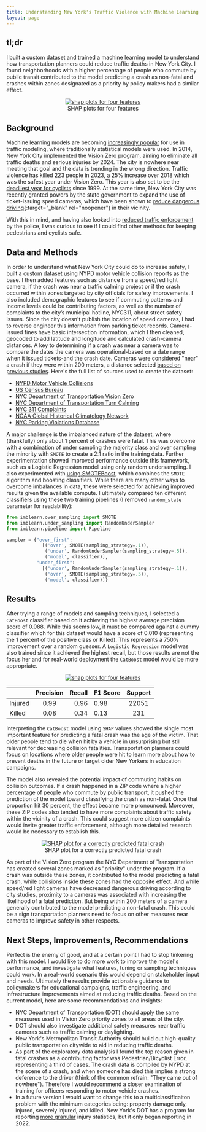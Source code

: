```yaml
---
title: Understanding New York's Traffic Violence with Machine Learning
layout: page
---
```

## tl;dr
I built a custom dataset and trained a machine learning model to understand how transportation planners could reduce traffic deaths in New York City. I found neighborhoods with a higher percentage of people who commute by public transit contributed to the model predicting a crash as non-fatal and crashes within zones designated as a priority by policy makers had a similar effect.
<figure style="text-align: center;">
  <a href="/assets/img/nyc_streets_shap_plots.png">
    <img style="max-width: 700px;" src="/assets/img/nyc_streets_shap_plots.png" alt="shap plots for four features" />
  </a>
  <figcaption>SHAP plots for four features</figcaption>
</figure>

## Background
Machine learning models are becoming [increasingly popular](https://www.sciencedirect.com/science/article/pii/S2095756420301410?ref=pdf_download&fr=RR-2&rr=829af43178be4282) for use in traffic modeling, where traditionally statistical models were used. In 2014, New York City implemented the Vision Zero program, aiming to eliminate all traffic deaths and serious injuries by 2024. The city is nowhere near meeting that goal and the data is trending in the wrong direction. Traffic violence has killed 223 people in 2023, a 25% increase over 2018 which was the safest year under Vision Zero. This year is also set to be the [deadliest year for cyclists](https://transalt.org/press-releases/new-york-city-is-on-track-to-have-the-deadliest-year-for-bike-riders-since-1999-new-data-from-transportation-alternatives-and-families-for-safe-streets-shows) since 1999. At the same time, New York City was recently granted powers by the state government to expand the use of ticket-issuing speed cameras, which have been shown to [reduce dangerous driving](https://home.nyc.gov/html/dot/downloads/pdf/speed-camera-report.pdf){:target="_blank" rel="noopener"} in their vicinity.

With this in mind, and having also looked into [reduced traffic enforcement](https://benjaminarnav.com/nyc_311/) by the police, I was curious to see if I could find other methods for keeping pedestrians and cyclists safe. 

## Data and Methods
In order to understand what New York City could do to increase safety, I built a custom dataset using NYPD motor vehicle collision reports as the base. I then added features such as distance from a speed/red light camera, if the crash was near a traffic calming project or if the crash occurred within zones targeted by city officials for safety improvements. I also included demographic features to see if commuting patterns and income levels could be contributing factors, as well as the number of complaints to the city’s municipal hotline, NYC311, about street safety issues. Since the city doesn't publish the location of speed cameras, I had to reverse engineer this information from parking ticket records. Camera-issued fines have basic intersection information, which I then cleaned, geocoded to add latitude and longitude and calculated crash-camera distances. A key to determining if a crash was near a camera was to compare the dates the camera was operational-based on a date range when it issued tickets-and the crash date. Cameras were considered "near" a crash if they were within 200 meters, a distance selected [based on previous studies](https://www.researchgate.net/publication/359045054_Unveiling_the_relevance_of_traffic_enforcement_cameras_on_the_severity_of_vehicle-pedestrian_collisions_in_an_urban_environment_with_machine_learning_models). Here's the full list of sources used to create the dataset:

- [NYPD Motor Vehicle Collisions](https://data.cityofnewyork.us/Public-Safety/NYPD-Motor-Vehicle-Collisions/h9gi-nx95)
- [US Census Bureau](https://data.census.gov/)
- [NYC Department of Transportation Vision Zero](https://data.cityofnewyork.us/Transportation/VZV_Priority-Zones-or-Areas/n4hs-fahn)
- [NYC Department of Transportation Turn Calming](https://data.cityofnewyork.us/Transportation/VZV_Turn-Traffic-Calming/hz4p-9f7s)
- [NYC 311 Complaints](https://data.cityofnewyork.us/Social-Services/311-Service-Requests-from-2010-to-Present/erm2-nwe9)
- [NOAA Global Historical Climatology Network](https://www.ncei.noaa.gov/products/land-based-station/global-historical-climatology-network-daily)
- [NYC Parking Violations Database](https://data.cityofnewyork.us/City-Government/Parking-Violations-Issued-Fiscal-Year-2023/869v-vr48)

A major challenge is the imbalanced nature of the dataset, where (thankfully) only about 1 percent of crashes were fatal. This was overcome with a combination of under sampling the majority class and over sampling the minority with `SMOTE` to create a 2:1 ratio in the training data. Further experimentation showed improved performance outside this framework, such as a Logistic Regression model using only random undersampling. I also experimented with [using SMOTEBoost](https://www3.nd.edu/~nchawla/papers/ECML03.pdf), which combines the `SMOTE` algorithm and boosting classifiers. While there are many other ways to overcome imbalances in data, these were selected for achieving improved results given the available compute. I ultimately compared ten different classifiers using these two training pipelines (I removed `random_state` parameter for readability):
```python
from imblearn.over_sampling import SMOTE
from imblearn.under_sampling import RandomUnderSampler
from imblearn.pipeline import Pipeline

sampler = {"over_first": 
             [('over', SMOTE(sampling_strategy=.1)), 
              ('under', RandomUnderSampler(sampling_strategy=.5)), 
              ('model', classifier)],
           "under_first": 
             [('under', RandomUnderSampler(sampling_strategy=.1)), 
              ('over', SMOTE(sampling_strategy=.5)), 
              ('model', classifier)]}
```

## Results
After trying a range of models and sampling techniques, I selected a `CatBoost` classifier based on it achieving the highest average precision score of 0.088. While this seems low, it must be compared against a dummy classifier which for this dataset would have a score of 0.010 (representing the 1 percent of the positive class or Killed). This represents a 750% improvement over a random guesser. A `Logistic Regression` model was also trained since it achieved the highest recall, but those results are not the focus her and for real-world deployment the `CatBoost` model would be more appropriate.  
<figure style="text-align: center;">
  <a href="/assets/img/traffic_confusion-pr_curve.jpg">
    <img style="max-width: 600px;" src="/assets/img/traffic_confusion-pr_curve.jpg" alt="shap plots for four features" />
  </a>
  <figcaption></figcaption>
</figure>

|              | Precision | Recall | F1 Score | Support |
|--------------|:-----:|-----------:|----------|:-------:|
| Injured      |  0.99 |       0.96 | 0.98     | 22051   |
| Killed       |  0.08 |       0.34 | 0.13     | 231     |

Interpreting the `CatBoost` model using `SHAP` values showed the single most important feature for predicting a fatal crash was the age of the victim. That older people tend to die when hit by a vehicle in unsurprising but still relevant for decreasing collision fatalities. Transportation planners could focus on locations where older people were hit to learn more about how to prevent deaths in the future or target older New Yorkers in education campaigns.

The model also revealed the potential impact of commuting habits on collision outcomes. If a crash happened in a ZIP code where a higher percentage of people who commute by public transport, it pushed the prediction of the model toward classifying the crash as non-fatal. Once that proportion hit 30 percent, the effect became more pronounced. Moreover, these ZIP codes also tended to have more complaints about traffic safety within the vicinity of a crash. This could suggest more citizen complaints would invite greater traffic enforcement, although more detailed research would be necessary to establish this. 
<figure style="text-align: center;">
  <a href="/assets/img/traffic_shap_waterfall1.png">
    <img style="max-width: 700px;" src="/assets/img/traffic_shap_waterfall1.png" alt="SHAP plot for a correctly predicted fatal crash" />
  </a>
  <figcaption>SHAP plot for a correctly predicted fatal crash</figcaption>
</figure>
As part of the Vision Zero program the NYC Department of Transportation has created several zones marked as "priority" under the program. If a crash was outside these zones, it contributed to the model predicting a fatal crash, while collisions inside these zones had the opposite effect. And while speed/red light cameras have decreased dangerous driving according to city studies, proximity to a cameras was associated with increasing the likelihood of a fatal prediction. But being within 200 meters of a camera generally contributed to the model predicting a non-fatal crash. This could be a sign transportation planners need to focus on other measures near cameras to improve safety in other respects.

## Next Steps, Improvements, Recommendations
Perfect is the enemy of good, and at a certain point I had to stop tinkering with this model. I would like to do more work to improve the model's performance, and investigate what features, tuning or sampling techniques could work. In a real-world scenario this would depend on stakeholder input and needs. Ultimately the results provide actionable guidance to policymakers for educational campaigns, traffic engineering, and infrastructure improvements aimed at reducing traffic deaths. Based on the current model, here are some recommendations and insights:
- NYC Department of Transportation (DOT) should apply the same measures used in Vision Zero priority zones to all areas of the city.
- DOT should also investigate additional safety measures near traffic cameras such as traffic calming or daylighting. 
- New York's Metropolitan Transit Authority should build out high-quality public transportation citywide to aid in reducing traffic deaths.
- As part of the exploratory data analysis I found the top reason given in fatal crashes as a contributing factor was Pedestrian/Bicyclist Error, representing a third of cases. The crash data is compiled by NYPD at the scene of a crash, and when someone has died this implies a strong deference to the driver (think of the common refrain: "They came out of nowhere"). Therefore I would recommend a closer examination of training for officers responding to motor vehicle crashes.
- In a future version I would want to change this to a multiclassificaiton problem with the minimum categories being: property damage only, injured, severely injured, and killed. New York's DOT has a program for reporting [more granular](https://www.nyc.gov/html/dot/downloads/pdf/sirta-report-q2-2023.pdf) injury statistics, but it only began reporting in 2022.
